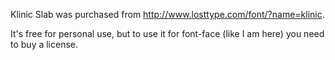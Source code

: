 Klinic Slab was purchased from http://www.losttype.com/font/?name=klinic.

It's free for personal use, but to use it for font-face (like I am here) you
need to buy a license.
